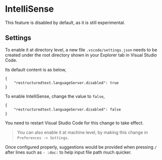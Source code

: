 # IntelliSense
This feature is disabled by default, as it is still experimental.

## Settings
To enable it at directory level, a new file `.vscode/settings.json` needs to
be created under the root directory shown in your Explorer tab in Visual
Studio Code.

Its default content is as below,
```
{
    "restructuredtext.languageServer.disabled": true
}
```

To enable IntelliSense, change the value to `false`,

```
{
    "restructuredtext.languageServer.disabled": false
}
```

You need to restart Visual Studio Code for this change to take effect.

> You can also enable it at machine level, by making this change in
`Preferences -> Settings`.

Once configured properly, suggestions would be provided when pressing `/` after lines such as `- :doc:` to help input file path much quicker.
